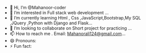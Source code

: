 - 👋 Hi, I’m @Mahanoor-coder
- 👀 I’m interested in Full stack web development  ...
- 🌱 I’m currently learning Html , Css ,JavaScript,Bootstrap,My SQL ,JQuery ,Python with Django and Flask...
- 💞️ I’m looking to collaborate on Short project for practicing ...
- 📫 How to reach me . Email: Mahanorali124@gmail.com...
- 😄 Pronouns:
- ⚡ Fun fact:

<!---
Mahanoor-coder/Mahanoor-coder is a ✨ special ✨ repository because its `README.md` (this file) appears on your GitHub profile.
You can click the Preview link to take a look at your changes.
--->
